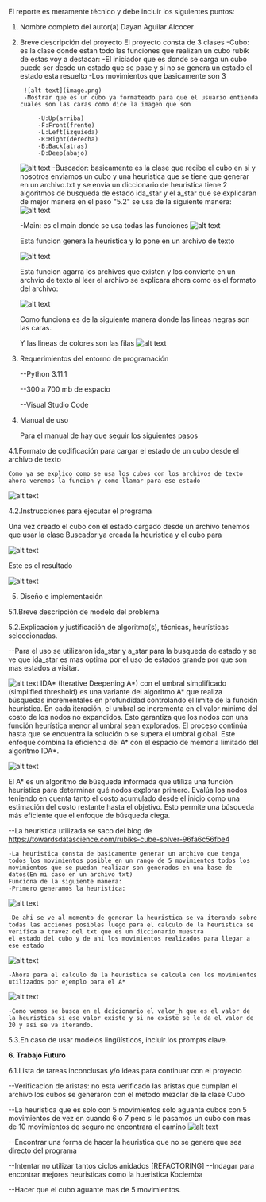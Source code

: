El reporte es meramente técnico y debe incluir los siguientes puntos:
1. Nombre completo del autor(a)
    Dayan Aguilar Alcocer
    
2. Breve descripción del proyecto
    El proyecto consta de 3 clases
    -Cubo: es la clase donde estan todo las funciones que realizan un cubo rubik de estas voy a destacar:
        -El iniciador que es donde se carga un cubo puede ser desde un estado que se pase y si no se genera un estado el estado esta resuelto
        -Los movimientos que basicamente son 3

        ![alt text](image.png)
        -Mostrar que es un cubo ya formateado para que el usuario entienda cuales son las caras como dice la imagen que son

            -U:Up(arriba) 
            -F:Front(frente)
            -L:Left(izquieda)
            -R:Right(derecha)
            -B:Back(atras)
            -D:Deep(abajo)
            
    ![alt text](image-2.png)
    -Buscador: basicamente es la clase que recibe el cubo en si y nosotros enviamos un cubo y una heuristica que se tiene que generar en un archivo.txt
    y se envia un diccionario de heuristica tiene 2 algoritmos de busqueda de estado ida_star y el a_star que se explicaran de mejor manera en el paso "5.2"
    se usa de la siguiente manera:
    ![alt text](image-3.png)

    -Main: es el main donde se usa todas las funciones 
    ![alt text](image-5.png)

    Esta funcion genera la heuristica y lo pone en un archivo de texto

    ![alt text](image-4.png)

    Esta funcion agarra los archivos que existen y los convierte en un archvio de texto al 
    leer el archivo se explicara ahora como es el formato del archivo:

    ![alt text](image-6.png)


    Como funciona es de la siguiente manera donde las lineas negras son las caras.

    Y las lineas de colores son las filas
    ![alt text](image-7.png)
    
3. Requerimientos del entorno de programación

    --Python 3.11.1
    
    --300 a 700 mb de espacio 

    --Visual Studio Code

4. Manual de uso

    Para el manual de hay que seguir los siguientes pasos

4.1.Formato de codificación para cargar el estado de un cubo desde el archivo de texto

    Como ya se explico como se usa los cubos con los archivos de texto ahora veremos la funcion y como llamar para ese estado

![alt text](image-8.png)

4.2.Instrucciones para ejecutar el programa

Una vez creado el cubo con el estado cargado desde un archivo tenemos que usar la clase Buscador ya creada la heuristica y el cubo para 

![alt text](image-9.png)

Este es el resultado 

![alt text](image-10.png)

5. Diseño e implementación

5.1.Breve descripción de modelo del problema

5.2.Explicación y justificación de algoritmo(s), técnicas, heurísticas seleccionadas.

--Para el uso se utilizaron ida_star y a_star para la busqueda de estado y se ve que ida_star es mas optima por el uso de estados grande por que son mas estados a visitar.

![alt text](image-12.png)
IDA* (Iterative Deepening A*) con el umbral simplificado (simplified threshold) es una variante del algoritmo A* que realiza búsquedas incrementales en profundidad controlando el límite de la función heurística. En cada iteración, el umbral se incrementa en el valor mínimo del costo de los nodos no expandidos. Esto garantiza que los nodos con una función heurística menor al umbral sean explorados. El proceso continúa hasta que se encuentra la solución o se supera el umbral global. Este enfoque combina la eficiencia del A* con el espacio de memoria limitado del algoritmo IDA*.

![alt text](image-13.png)


El A* es un algoritmo de búsqueda informada que utiliza una función heurística para determinar qué nodos explorar primero. Evalúa los nodos teniendo en cuenta tanto el costo acumulado desde el inicio como una estimación del costo restante hasta el objetivo. Esto permite una búsqueda más eficiente que el enfoque de búsqueda ciega.

--La heuristica utilizada se saco del blog de https://towardsdatascience.com/rubiks-cube-solver-96fa6c56fbe4

    -La heuristica consta de basicamente generar un archivo que tenga todos los movimientos posible en un rango de 5 movimientos todos los movimientos que se puedan realizar son generados en una base de datos(En mi caso en un archivo txt)
    Funciona de la siguiente manera:
    -Primero generamos la heuristica:
![alt text](image-14.png)

    -De ahi se ve al momento de generar la heuristica se va iterando sobre todas las acciones posibles luego para el calculo de la heuristica se verifica a travez del txt que es un diccionario muestra
    el estado del cubo y de ahi los movimientos realizados para llegar a ese estado
![alt text](image-15.png)

    -Ahora para el calculo de la heuristica se calcula con los movimientos utilizados por ejemplo para el A*
![alt text](image-16.png)

    -Como vemos se busca en el dcicionario el valor_h que es el valor de la heuristica si ese valor existe y si no existe se le da el valor de 20 y asi se va iterando.

5.3.En caso de usar modelos lingüísticos, incluir los prompts clave.

**6. Trabajo Futuro**

6.1.Lista de tareas inconclusas y/o ideas para continuar con el proyecto

--Verificacion de aristas: no esta verificado las aristas que cumplan el archivo los cubos se generaron con el metodo mezclar 
  de la clase Cubo

--La heuristica que es solo con 5 movimientos solo aguanta cubos con 5 movimientos de vez en cuando 6 o 7 pero si le pasamos un cubo
  con mas de 10 movimientos de seguro no encontrara el camino
  ![alt text](image-11.png)

--Encontrar una forma de hacer la heuristica que no se genere que sea directo del programa

--Intentar no utilizar tantos ciclos anidados [REFACTORING]
--Indagar para encontrar mejores heuristicas como la hueristica Kociemba

--Hacer que el cubo aguante mas de 5 movimientos.